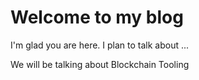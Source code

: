 # Welcome to my blog

I'm glad you are here. I plan to talk about ...

We will be talking about Blockchain Tooling
